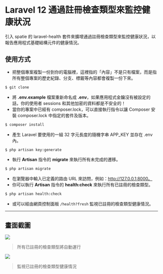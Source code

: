 # Laravel 12 通過註冊檢查類型來監控健康狀況

引入 spatie 的 laravel-health 套件來擴增通過註冊檢查類型來監控健康狀況，以報告應用程式基礎結構元件的健康情況。

## 使用方式
- 把整個專案複製一份到你的電腦裡，這裡指的「內容」不是只有檔案，而是指所有整個專案的歷史紀錄、分支、標籤等內容都會複製一份下來。
```sh
$ git clone
```
- 將 __.env.example__ 檔案重新命名成 __.env__，如果應用程式金鑰沒有被設定的話，你的使用者 sessions 和其他加密的資料都是不安全的！
- 當你的專案中已經有 composer.lock，可以直接執行指令以讓 Composer 安裝 composer.lock 中指定的套件及版本。
```sh
$ composer install
```
- 產生 Laravel 要使用的一組 32 字元長度的隨機字串 APP_KEY 並存在 .env 內。
```sh
$ php artisan key:generate
```
- 執行 __Artisan__ 指令的 __migrate__ 來執行所有未完成的遷移。
```sh
$ php artisan migrate
```
- 在瀏覽器中輸入已定義的路由 URL 來訪問，例如：http://127.0.0.1:8000。
- 你可以執行 __Artisan__ 指令的 __health:check__ 來執行所有已註冊的檢查類型。
```sh
$ php artisan health:check
```
- 或可以經由網頁控制面板 `/health?fresh` 監視已註冊的檢查類型健康情況。

----

## 畫面截圖
![](https://i.imgur.com/WiB8SU8.png)
> 所有已註冊的檢查類型將自動運行

![](https://i.imgur.com/NifQFWf.png)
> 監視已註冊的檢查類型健康情況
